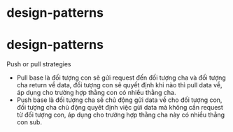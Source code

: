 ﻿# design-patterns
# design-patterns
Push or pull strategies
 - Pull base là đối tượng con sẽ gửi request đến đối tượng cha và đối tượng cha return về data, đối tượng con sẽ quyết định khi nào thì pull data về, áp dụng cho trường hợp thằng con có nhiều thằng cha.
 - Push base là đối tượng cha sẽ chủ động gửi data về cho đối tượng con, đối tượng cha chủ động quyêt định việc gửi data mà không cần request từ đối tượng con, áp dụng cho trường hợp thằng cha này có nhiều thằng con sub.
